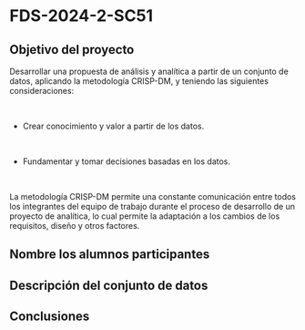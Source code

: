 # FDS-2024-2-SC51
<h2>Objetivo del proyecto</h2>
<p>Desarrollar una propuesta de análisis y analítica a partir de un conjunto de datos, aplicando la
metodología CRISP-DM, y teniendo las siguientes consideraciones:</p>

<br>

- Crear conocimiento y valor a partir de los datos.

<br>

- Fundamentar y tomar decisiones basadas en los datos.

<br>

<p>La metodología CRISP-DM permite una constante comunicación entre todos los integrantes
del equipo de trabajo durante el proceso de desarrollo de un proyecto de analítica, lo cual
permite la adaptación a los cambios de los requisitos, diseño y otros factores.</p>
<h2>Nombre los alumnos participantes</h2>
<h2>Descripción del conjunto de datos</h2>
<h2>Conclusiones</h2>
